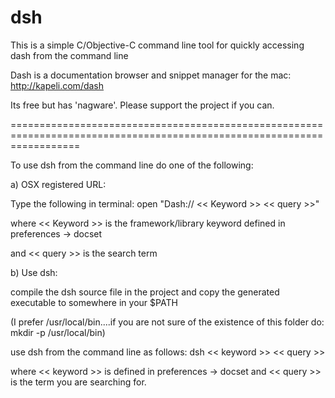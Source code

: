 dsh
===

This is a simple C/Objective-C command line tool for quickly accessing dash from the command line


Dash is a documentation browser and snippet manager for the mac: http://kapeli.com/dash

Its free but has 'nagware'. Please support the project if you can.


========================================================================================================================

To use dsh from the command line do one of the following:

a) OSX registered URL:

Type the following in terminal: open "Dash:// << Keyword >> << query >>"

where << Keyword >> is the framework/library keyword defined in preferences -> docset

and << query >> is the search term

b) Use dsh:

compile the dsh source file in the project and copy the generated executable to somewhere in your $PATH 

(I prefer /usr/local/bin....if you are not sure of the existence of this folder do: mkdir -p /usr/local/bin)

use dsh from the command line as follows: dsh << keyword >> << query >>

where << keyword >> is defined in preferences -> docset and << query >> is the term you are searching for.




